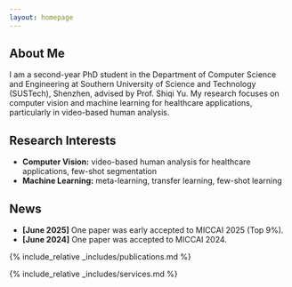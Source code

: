```yaml
---
layout: homepage
---
```


## About Me

I am a second-year PhD student in the Department of Computer Science and Engineering at Southern University of Science and Technology (SUSTech), Shenzhen, advised by Prof. Shiqi Yu. My research focuses on computer vision and machine learning for healthcare applications, particularly in video-based human analysis.


## Research Interests

- **Computer Vision:** video-based human analysis for healthcare applications, few-shot segmentation
- **Machine Learning:** meta-learning, transfer learning, few-shot learning

## News
- **[June 2025]** One paper was early accepted to MICCAI 2025 (Top 9%).
- **[June 2024]** One paper was accepted to MICCAI 2024.

{% include_relative _includes/publications.md %}

{% include_relative _includes/services.md %}
